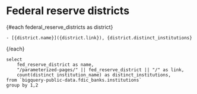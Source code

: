 # Federal reserve districts

<DataTable data={federal_reserve_districts} link=link/>

{#each federal_reserve_districts as district}

    - [{district.name}]({district.link}), {district.distinct_institutions}

{/each}

```federal_reserve_districts
select
    fed_reserve_district as name,
    "/parameterized-pages/" || fed_reserve_district || "/" as link,
    count(distinct institution_name) as distinct_institutions,
from `bigquery-public-data.fdic_banks.institutions`
group by 1,2
```
